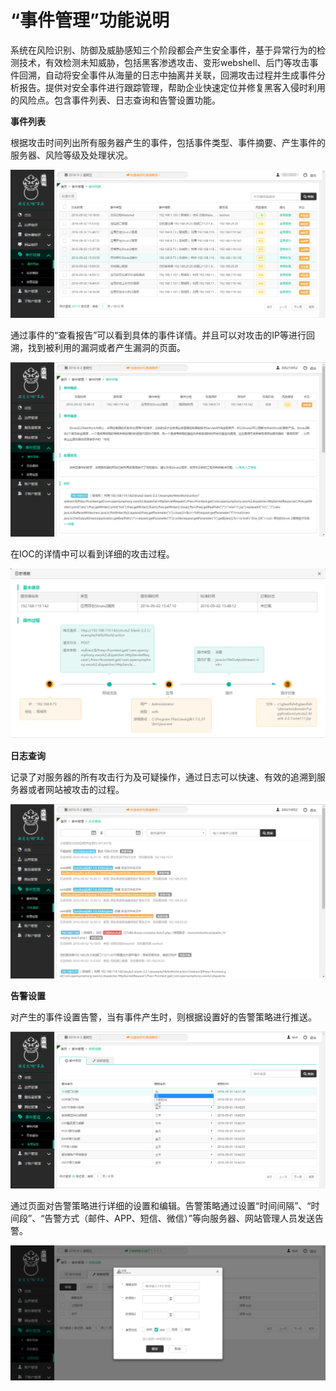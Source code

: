 # “事件管理”功能说明

系统在风险识别、防御及威胁感知三个阶段都会产生安全事件，基于异常行为的检测技术，有效检测未知威胁，包括黑客渗透攻击、变形webshell、后门等攻击事件回溯，自动将安全事件从海量的日志中抽离并关联，回溯攻击过程并生成事件分析报告。提供对安全事件进行跟踪管理，帮助企业快速定位并修复黑客入侵时利用的风险点。包含事件列表、日志查询和告警设置功能。

**事件列表**

根据攻击时间列出所有服务器产生的事件，包括事件类型、事件摘要、产生事件的服务器、风险等级及处理状况。

![](../.gitbook/assets/f2901.png)

通过事件的“查看报告”可以看到具体的事件详情。并且可以对攻击的IP等进行回溯，找到被利用的漏洞或者产生漏洞的页面。

![](../.gitbook/assets/f2902.png)

在IOC的详情中可以看到详细的攻击过程。

![](../.gitbook/assets/f2903.png)

**日志查询**

记录了对服务器的所有攻击行为及可疑操作，通过日志可以快速、有效的追溯到服务器或者网站被攻击的过程。

![](../.gitbook/assets/f2904.png)

**告警设置**

对产生的事件设置告警，当有事件产生时，则根据设置好的告警策略进行推送。

![](../.gitbook/assets/f2905.png)

通过页面对告警策略进行详细的设置和编辑。告警策略通过设置“时间间隔”、“时间段”、“告警方式（邮件、APP、短信、微信）”等向服务器、网站管理人员发送告警。

![](../.gitbook/assets/f2906.png)

